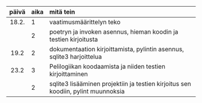 | päivä | aika | mitä tein |
| :----:|:-----| :-----|
| 18.2. | 1    | vaatimusmäärittelyn teko |
|       | 2    | poetryn ja invoken asennus, hieman koodin ja testien kirjoitusta |
| 19.2  | 2    | dokumentaation kirjoittamista, pylintin asennus, sqlite3 harjoittelua |
| 23.2  | 3    | Pelilogiikan koodaamista ja niiden testien kirjoittaminen |
|       | 2    | sqlite3 lisääminen projektiin ja testien kirjoitus sen koodiin, pylint muunnoksia |
